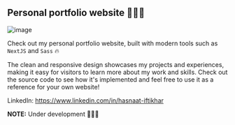 ## Personal portfolio website 📢📢📢

![image](https://user-images.githubusercontent.com/97826292/209433450-df94a958-7889-423e-b9a8-4ab22fe49eae.png)

Check out my personal portfolio website, built with modern tools such as `NextJS` and `Sass` 🔥 

The clean and responsive design showcases my projects and experiences, making it easy for visitors to learn more about my work and skills. Check out the source code to see how it's implemented and feel free to use it as a reference for your own website!

LinkedIn: https://www.linkedin.com/in/hasnaat-iftikhar

**NOTE:** Under development 🚧🚧🚧
